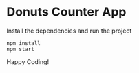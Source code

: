 # Donuts Counter App
Install the dependencies and run the project
```
npm install
npm start
```
Happy Coding!